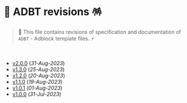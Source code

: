 # 📄 ADBT revisions 🪅

> 🐲 This file contains revisions of specification and documentation of `ADBT` - Adblock template files. ⚡

<br>

- [v2.0.0](https://github.com/igorskyflyer/file-format-adbt/releases/tag/v2.0.0) (_31-Aug-2023_)
- [v1.3.0](https://github.com/igorskyflyer/file-format-adbt/releases/tag/v1.3.0) (_25-Aug-2023_)
- [v1.2.0](https://github.com/igorskyflyer/file-format-adbt/releases/tag/v1.2.0) (_20-Aug-2023_)
- [v1.1.0](https://github.com/igorskyflyer/file-format-adbt/releases/tag/v1.1.0) (_19-Aug-2023_)
- [v1.0.1](https://github.com/igorskyflyer/file-format-adbt/releases/tag/v1.0.1) (_01-Aug-2023_)
- [v1.0.0](https://github.com/igorskyflyer/file-format-adbt/releases/tag/v1.0.0) (_31-Jul-2023_)
